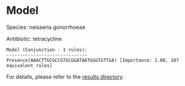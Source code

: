 
# Model

Species: neisseria gonorrhoeae

Antibiotic: tetracycline

```
Model (Conjunction - 1 rules):
------------------------------
Presence(AAACTTGCGCCGTGCGGATAATGGGTGTTGA) [Importance: 1.00, 107 equivalent rules]

```

For details, please refer to the [results directory](../../../../../results/scm_b/neisseria%20gonorrhoeae/tetracycline/repeat_3/).

